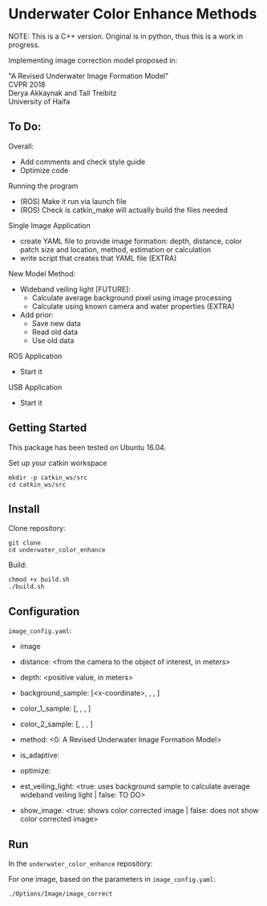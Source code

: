 # Underwater Color Enhance Methods

NOTE: This is a C++ version. Original is in python, thus this is a work in progress.

Implementing image correction model proposed in:

"A Revised Underwater Image Formation Model"  
CVPR 2018  
Derya Akkaynak and Tall Treibitz  
University of Haifa

## To Do:

Overall:
* Add comments and check style guide
* Optimize code

Running the program
* (ROS) Make it run via launch file
* (ROS) Check is catkin_make will actually build the files needed

Single Image Application
* create YAML file to provide image formation: depth, distance, color patch size and location, method, estimation or calculation
* write script that creates that YAML file (EXTRA)

New Model Method:
* Wideband veiling light [FUTURE]:
  * Calculate average background pixel using image processing
  * Calculate using known camera and water properties (EXTRA)
* Add prior:
  * Save new data
  * Read old data
  * Use old data

ROS Application
* Start it

USB Application
* Start it

## Getting Started

This package has been tested on Ubuntu 16.04.

Set up your catkin workspace

```
mkdir -p catkin_ws/src
cd catkin_ws/src
```

## Install

Clone repository:

```
git clone
cd underwater_color_enhance
```

Build:

```
chmod +x build.sh
./build.sh
```

## Configuration

`image_config.yaml`:
* image <path to singular input image>

* distance: <from the camera to the object of interest, in meters>
* depth: <positive value, in meters>
* background_sample: [\<x-coordinate\>, <y-coordinate>, <width of region>, <height of region>]
* color_1_sample: [<x-coordinate>, <y-coordinate>, <width of region>, <height of region>]
* color_2_sample: [<x-coordinate>, <y-coordinate>, <width of region>, <height of region>]



* method: <0: A Revised Underwater Image Formation Model>
* is_adaptive: <???>
* optimize: <???>
* est_veiling_light: <true: uses background sample to calculate average wideband veiling light | false: TO DO>
* show_image: <true: shows color corrected image | false: does not show color corrected image>



## Run

In the `underwater_color_enhance` repository:

For one image, based on the parameters in `image_config.yaml`:

```
./Options/Image/image_correct
```
